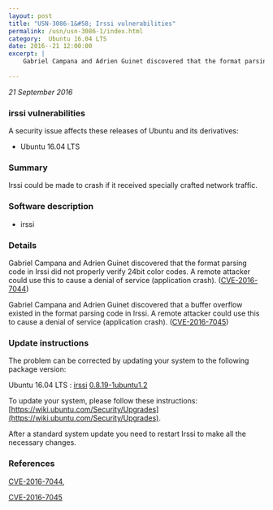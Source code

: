 ```yaml
---
layout: post
title: "USN-3086-1&#58; Irssi vulnerabilities"
permalink: /usn/usn-3086-1/index.html
category:  Ubuntu 16.04 LTS
date: 2016--21 12:00:00
excerpt: |
    Gabriel Campana and Adrien Guinet discovered that the format parsing code in Irssi did not properly verify 24bit color codes. A remote attacker could use this to cause a denial of service (application crash). ([CVE-2016-7044](http://people.ubuntu.com/~ubuntu-security/cve/CVE-2016-7044))
    
--- 
```

 
 

*21 September 2016*

### irssi vulnerabilities

A security issue affects these releases of Ubuntu and its derivatives:

* Ubuntu 16.04 LTS

### Summary

Irssi could be made to crash if it received specially crafted network traffic.

### Software description

* irssi 

### Details

Gabriel Campana and Adrien Guinet discovered that the format parsing code in Irssi did not properly verify 24bit color codes. A remote attacker could use this to cause a denial of service (application crash). ([CVE-2016-7044](http://people.ubuntu.com/~ubuntu-security/cve/CVE-2016-7044))

Gabriel Campana and Adrien Guinet discovered that a buffer overflow existed in the format parsing code in Irssi. A remote attacker could use this to cause a denial of service (application crash). ([CVE-2016-7045](http://people.ubuntu.com/~ubuntu-security/cve/CVE-2016-7045)) 

### Update instructions

The problem can be corrected by updating your system to the following package version:

Ubuntu 16.04 LTS
 : [irssi](https://launchpad.net/ubuntu/+source/irssi) <span> [0.8.19-1ubuntu1.2](https://launchpad.net/ubuntu/+source/irssi/0.8.19-1ubuntu1.2) </span> 

To update your system, please follow these instructions: [https://wiki.ubuntu.com/Security/Upgrades](https://wiki.ubuntu.com/Security/Upgrades).

After a standard system update you need to restart Irssi to make all the necessary changes. 

### References

 
 [CVE-2016-7044](http://people.ubuntu.com/~ubuntu-security/cve/CVE-2016-7044), 

 [CVE-2016-7045](http://people.ubuntu.com/~ubuntu-security/cve/CVE-2016-7045)
 

